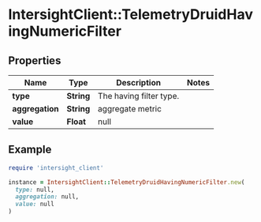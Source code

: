 # IntersightClient::TelemetryDruidHavingNumericFilter

## Properties

| Name | Type | Description | Notes |
| ---- | ---- | ----------- | ----- |
| **type** | **String** | The having filter type. |  |
| **aggregation** | **String** | aggregate metric |  |
| **value** | **Float** | null |  |

## Example

```ruby
require 'intersight_client'

instance = IntersightClient::TelemetryDruidHavingNumericFilter.new(
  type: null,
  aggregation: null,
  value: null
)
```

